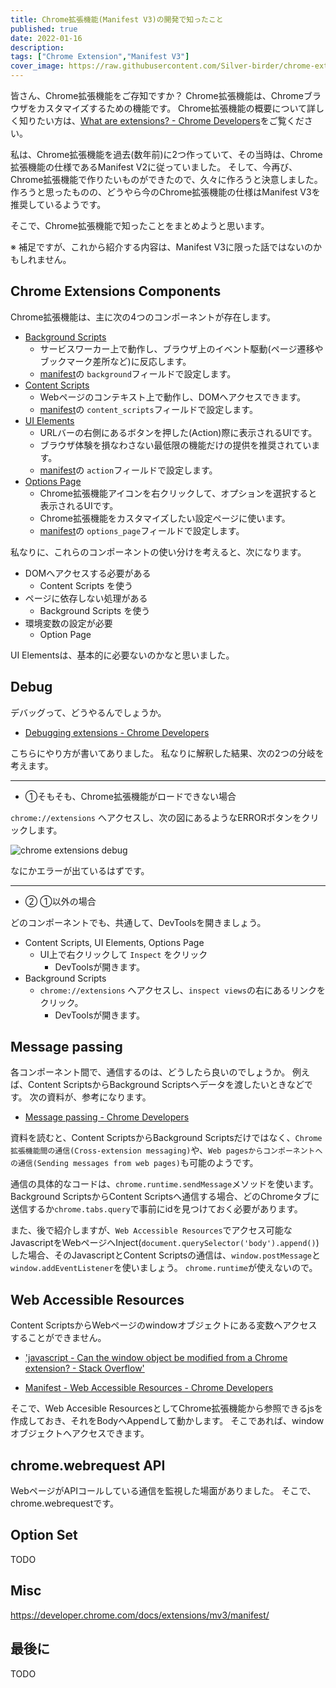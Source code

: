 ```yaml
---
title: Chrome拡張機能(Manifest V3)の開発で知ったこと
published: true
date: 2022-01-16
description: 
tags: ["Chrome Extension","Manifest V3"]
cover_image: https://raw.githubusercontent.com/Silver-birder/chrome-extension-tiktok-scraping-downloader/main/overview.png
---
```


皆さん、Chrome拡張機能をご存知ですか？
Chrome拡張機能は、Chromeブラウザをカスタマイズするための機能です。
Chrome拡張機能の概要について詳しく知りたい方は、[What are extensions? - Chrome Developers](https://developer.chrome.com/docs/extensions/mv3/overview/)をご覧ください。

私は、Chrome拡張機能を過去(数年前)に2つ作っていて、その当時は、Chrome拡張機能の仕様であるManifest V2に従っていました。
そして、今再び、Chrome拡張機能で作りたいものができたので、久々に作ろうと決意しました。
作ろうと思ったものの、どうやら今のChrome拡張機能の仕様はManifest V3を推奨しているようです。

そこで、Chrome拡張機能で知ったことをまとめようと思います。

※ 補足ですが、これから紹介する内容は、Manifest V3に限った話ではないのかもしれません。

## Chrome Extensions Components

Chrome拡張機能は、主に次の4つのコンポーネントが存在します。

* [Background Scripts](https://developer.chrome.com/docs/extensions/mv3/service_workers/)
  * サービスワーカー上で動作し、ブラウザ上のイベント駆動(ページ遷移やブックマーク差所など)に反応します。
  * [manifest](https://developer.chrome.com/docs/extensions/mv3/manifest/)の `background`フィールドで設定します。
* [Content Scripts](https://developer.chrome.com/docs/extensions/mv3/content_scripts/)
  * Webページのコンテキスト上で動作し、DOMへアクセスできます。
  * [manifest](https://developer.chrome.com/docs/extensions/mv3/manifest/)の `content_scripts`フィールドで設定します。
* [UI Elements](https://developer.chrome.com/docs/extensions/mv3/user_interface/)
  * URLバーの右側にあるボタンを押した(Action)際に表示されるUIです。
  * ブラウザ体験を損なわさない最低限の機能だけの提供を推奨されています。
  * [manifest](https://developer.chrome.com/docs/extensions/mv3/manifest/)の `action`フィールドで設定します。
* [Options Page](https://developer.chrome.com/docs/extensions/mv3/options/)
  * Chrome拡張機能アイコンを右クリックして、オプションを選択すると表示されるUIです。
  * Chrome拡張機能をカスタマイズしたい設定ページに使います。
  * [manifest](https://developer.chrome.com/docs/extensions/mv3/manifest/)の `options_page`フィールドで設定します。

私なりに、これらのコンポーネントの使い分けを考えると、次になります。

* DOMへアクセスする必要がある
  * Content Scripts を使う
* ページに依存しない処理がある
  * Background Scripts を使う
* 環境変数の設定が必要
  * Option Page

UI Elementsは、基本的に必要ないのかなと思いました。

## Debug

デバッグって、どうやるんでしょうか。

* [Debugging extensions - Chrome Developers](https://developer.chrome.com/docs/extensions/mv3/tut_debugging/)

こちらにやり方が書いてありました。
私なりに解釈した結果、次の2つの分岐を考えます。

---

* ①そもそも、Chrome拡張機能がロードできない場合

`chrome://extensions` へアクセスし、次の図にあるようなERRORボタンをクリックします。

![chrome extensions debug](https://res.cloudinary.com/silverbirder/image/upload/v1642325181/silver-birder.github.io/blog/chrome_extensions_debug.png)

なにかエラーが出ているはずです。

---

* ② ①以外の場合

どのコンポーネントでも、共通して、DevToolsを開きましょう。

* Content Scripts, UI Elements, Options Page
  * UI上で右クリックして `Inspect` をクリック
    * DevToolsが開きます。
* Background Scripts
  * `chrome://extensions` へアクセスし、`inspect views`の右にあるリンクをクリック。
    * DevToolsが開きます。

## Message passing

各コンポーネント間で、通信するのは、どうしたら良いのでしょうか。
例えば、Content ScriptsからBackground Scriptsへデータを渡したいときなどです。
次の資料が、参考になります。

* [Message passing - Chrome Developers](https://developer.chrome.com/docs/extensions/mv3/messaging/)

資料を読むと、Content ScriptsからBackground Scriptsだけではなく、`Chrome拡張機能間の通信(Cross-extension messaging)`や、`Web pagesからコンポーネントへの通信(Sending messages from web pages)`も可能のようです。

通信の具体的なコードは、`chrome.runtime.sendMessage`メソッドを使います。
Background ScriptsからContent Scriptsへ通信する場合、どのChromeタブに送信するか`chrome.tabs.query`で事前にidを見つけておく必要があります。

また、後で紹介しますが、`Web Accessible Resources`でアクセス可能なJavascriptをWebページへInject(`document.querySelector('body').append()`)した場合、そのJavascriptとContent Scriptsの通信は、`window.postMessage`と`window.addEventListener`を使いましょう。
`chrome.runtime`が使えないので。

## Web Accessible Resources

Content ScriptsからWebページのwindowオブジェクトにある変数へアクセスすることができません。

* ['javascript - Can the window object be modified from a Chrome extension? - Stack Overflow'](https://stackoverflow.com/questions/12395722/can-the-window-object-be-modified-from-a-chrome-extension)

* [Manifest - Web Accessible Resources - Chrome Developers](https://developer.chrome.com/docs/extensions/mv3/manifest/web_accessible_resources/)

そこで、Web Accesible ResourcesとしてChrome拡張機能から参照できるjsを作成しておき、それをBodyへAppendして動かします。
そこであれば、windowオブジェクトへアクセスできます。

## chrome.webrequest API

WebページがAPIコールしている通信を監視した場面がありました。
そこで、chrome.webrequestです。

## Option Set

TODO

## Misc

https://developer.chrome.com/docs/extensions/mv3/manifest/

## 最後に

TODO
